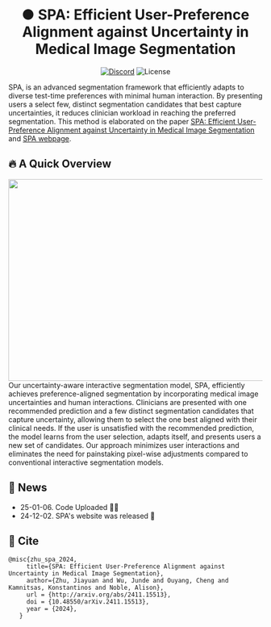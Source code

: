 <h1 align="center">● SPA: Efficient User-Preference Alignment against Uncertainty in Medical Image Segmentation</h1>

<p align="center">
    <a href="https://discord.gg/DN4rvk95CC">
        <img alt="Discord" src="https://img.shields.io/discord/1146610656779440188?logo=discord&style=flat&logoColor=white"/></a>
    <img src="https://img.shields.io/static/v1?label=license&message=GPL&color=white&style=flat" alt="License"/>
</p>

SPA, is an advanced segmentation framework that efficiently adapts to diverse test-time preferences with minimal human interaction. By presenting users a select few, distinct segmentation candidates that best capture uncertainties, it reduces clinician workload in reaching the preferred segmentation. This method is elaborated on the paper [SPA: Efficient User-Preference Alignment against Uncertainty in Medical Image Segmentation](https://arxiv.org/abs/2411.15513) and [SPA webpage](https://supermedintel.github.io/SPA/). 

## 🔥 A Quick Overview 
 <div align="center"><img width="880" height="400" src="https://github.com/SuperMedIntel/SPA/blob/main/static/assets/images/facial.png"></div>
Our uncertainty-aware interactive segmentation model, SPA, efficiently achieves preference-aligned segmentation by incorporating medical image uncertainties and human interactions. Clinicians are presented with one recommended prediction and a few distinct segmentation candidates that capture uncertainty, allowing them to select the one best aligned with their clinical needs. If the user is unsatisfied with the recommended prediction, the model learns from the user selection, adapts itself, and presents users a new set of candidates. Our approach minimizes user interactions and eliminates the need for painstaking pixel-wise adjustments compared to conventional interactive segmentation models.

## 🚨 News
- 25-01-06. Code Uploaded 👩‍💻
- 24-12-02. SPA's website was released 🤩

## 📝 Cite
 ~~~
@misc{zhu_spa_2024,
      title={SPA: Efficient User-Preference Alignment against Uncertainty in Medical Image Segmentation},
      author={Zhu, Jiayuan and Wu, Junde and Ouyang, Cheng and Kamnitsas, Konstantinos and Noble, Alison},
      url = {http://arxiv.org/abs/2411.15513},
      doi = {10.48550/arXiv.2411.15513},
      year = {2024},
    }
 ~~~
